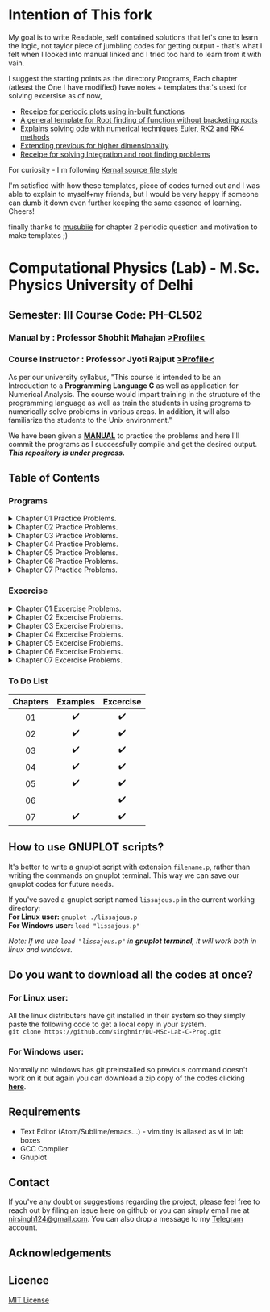 # Intention of This fork

My goal is to write  Readable, self contained solutions that let's one to learn the logic, not taylor piece of jumbling codes for getting output - that's what
I felt when I looked into manual linked and I tried too hard to learn from it with vain. 

I suggest the starting points as the directory Programs, Each chapter (atleast the One I have modified) have notes + templates that's used for solving excersise
as of now,

<ul>
<li><a href="Programs/CH02/README.md"> Receipe for periodic plots using in-built functions</a></li>
<li><a href="Excercise/CH04/problem_1/prob1.c"> A general template for Root finding of function without bracketing roots</a></li>
<li><a href="Programs/CH05/problem_1/prob1.c"> Explains solving ode with numerical techniques Euler, RK2 and RK4 methods</a></li>
<li><a href="Programs/CH05/problem_2/prob2.c"> Extending previous for higher dimensionality </a></li>
<li><a href="Programs/CH06/notes.txt"> Receipe for solving Integration and root finding problems </a></li>

</ul>




For curiosity - I'm following [Kernal source file style](https://man.openbsd.org/style.9)

I'm satisfied with how these templates, piece of codes turned out and I was able to explain to myself+my friends, 
but I would be very happy if someone can dumb it down even further keeping the same essence of learning. Cheers!

finally thanks to [musubiie](https://github.com/musubiiie) for chapter 2 periodic question and motivation to
make templates ;)


# Computational Physics (Lab) - M.Sc. Physics University of Delhi

## Semester: III Course Code: PH-CL502

### Manual by : Professor Shobhit Mahajan [>Profile<](http://people.du.ac.in/~sm/)
### Course Instructor : Professor Jyoti Rajput [>Profile<](http://du.ac.in/du/uploads/Faculty%20Profiles/Physics/Physics_Jyoti_Rajput.pdf)
As per our university syllabus, "This course is intended to be an Introduction to a **Programming Language C** as well as application for Numerical Analysis. The course would impart training in the structure of the programming language as well as train the students in using programs to numerically solve problems in various areas. In addition, it will also familiarize the students to the Unix environment."

We have been given a **[MANUAL](https://drive.google.com/file/d/10ZzmHsvMVDVspZUY6VBRm5HezVoqkNAQ/view?usp=sharing)** to practice the problems and here I'll commit the programs as I successfully compile and get the desired output.<br>
***This repository is under progress.***
## Table of Contents
### Programs

<details>
<summary>Chapter 01 Practice Problems.</summary>
<ul>
<li><a href="Programs/CH01/First.c">1. My First C Programme.</a></li>
<li><a href="Programs/CH01/sinx.c">2. Evaluating trigonometric function sin(x).</a></li>
<li><a href="Programs/CH01/sinxtab.c">3.1. Tabulates values of sin(x) using for loop.</a></li>
<li><a href="Programs/CH01/sinxtab-loops.c">3.2. Tabulates values of sin(x) using all the three loops.</a></li>
<li><a href="Programs/CH01/functionx.c">4.1 Evaluating a function having one variable.</a></li>
<li><a href="Programs/CH01/functionxn.c">4.2 Evaluating a function having two variable.</a></li>
<li><a href="Programs/CH01/storetxt.c">5. Evaluating a function and storing the results.</a></li>
<li><a href="Programs/CH01/palindrome.c">6. To cheack whether a given number is a Palindrome number.</a></li>
<li><a href="Programs/CH01/leapyear.c">7. To cheack whether a given year is a leap year.</a></li>
<li><a href="Programs/CH01/hcf.c">8.1. To find the HCF or GCD of two numbers using the defination.</a></li>
<li><a href="Programs/CH01/hcfrecur.c">8.2. To find the HCF or GCD of two numbers using the recursion.</a></li>
<li><a href="Programs/CH01/prime.c">9.1. Program to generate prime numbers upto n.</a></li>
<li><a href="Programs/CH01/primerange.c">9.2. Program to generate prime numbers in given range.</a></li>
</ul>
</details>

<details>
<summary>Chapter 02 Practice Problems.</summary>
<ul>
<li><a href="Programs/CH02/sinx.p">1.1. Plot of trigonometric function sin(x).</a></li>
<li><a href="Programs/CH02/function.p">1.2. Plot of Example 1.4 function</a></li>
<li><a href="Programs/CH02/sq-cube.p">2.1. Plot from datasheet "sq-cube.txt".</a></li>
<li><a href="Programs/CH02/gmcounter.p">2.2. Plot of GM counter counting Statics "gmcounter.txt".</a></li>
<li><a href="Programs/CH02/epsfile.p">3.1. Saving the plot in eps filetype.</a></li>
<li><a href="Programs/CH02/pngfile.p">3.4. Saving the plot in png filetype.</a></li>
<li><a href="Programs/CH02/periodic.c">4.1. Generating the datasheet for given step function.</a></li>
<li><a href="Programs/CH02/periodic.p">4.2. Plotting the datasheet "periodic.txt" of square wave.</a></li>
</ul>
</details>

<details>
<summary>Chapter 03 Practice Problems.</summary>
<ul>
<li><a href="Programs/CH03/problem_1/">Example 01 : Exponential series</a></li>
<li><a href="Programs/CH03/problem_2/">Example 02 : Sine series</a></li>
<li><a href="Programs/CH03/problem_3/">Example 03 : Cosine series</a></li>
</ul>
</details>

<details>
<summary>Chapter 04 Practice Problems.</summary>
<ul>
<li><a href="Programs/CH04/problem_1/">Example 01 : Bisection Method</a></li>
<li><a href="Programs/CH04/problem_2/">Example 02 : Secant Method</a></li>
<li><a href="Programs/CH04/problem_3/">Example 03 : Newton-Raphson Method</a></li>
</ul>
</details>

<details>
<summary>Chapter 05 Practice Problems.</summary>
<ul>
<li><a href="Programs/CH05/problem_1/">Example 01 : Euler, RK2 and RK4 methods</a></li>
<li><a href="Programs/CH05/problem_2/">Example 02 : 2nd order differential system</a></li>
</ul>
</details>

<details>
<summary>Chapter 06 Practice Problems.</summary>
<ul>

</ul>
</details>

<details>
<summary>Chapter 07 Practice Problems.</summary>
<ul>
<li><a href="Programs/CH07/fibonacci.c">Example 01 : Generating the first 10 Fibonacci numbers</a></li>
<li><a href="Programs/CH07/matrix.c">Example 02 : To print and add 2x3 matrices</a></li>
<li><a href="Programs/CH07/matalloc.c">Example 03 : Using matalloc function</a></li>
</ul>
</details>

### Excercise
<details>
<summary>Chapter 01 Excercise Problems.</summary>
<ul>
<li><a href="Excercise/CH01/trigtable.c">1. Table of the trigonometric functions sin(x), cos(x) and tan(x).</a></li>
<li><a href="Excercise/CH01/absfun.c">2. Make a table of the function f(x,y).</a></li>
<li><a href="Excercise/CH01/pythagorean.c">3. Program to find Pythagorean numbers less than 100.</a></li>
<li><a href="Excercise/CH01/harshad.c">4. Program to find Harshad numbers between 50 and 70 both inclusive.</a></li>
<li><a href="Excercise/CH01/fibonacci1.c">5.1. Program to generate Fibonacci numbers till 200.</a></li>
<li><a href="Excercise/CH01/fibonacci2.c">5.2. Program to generate Fibonacci numbers till any integer.</a></li>
<li><a href="Excercise/CH01/factorial.c">6. Program to calculate the factorial of a given integer.</a></li>
<li><a href="Excercise/CH01/PermuCombi.c">7. Program which calculates <sup>n</sup>C<sub>r</sub> and <sup>n</sup>P<sub>r</sub> for given values of n and r.</a></li>
<li><a href="Excercise/CH01/determinant.c">8. Program to determine the roots of a quadratic equation.</a></li>
</ul>
</details>

<details>
<summary>Chapter 02 Excercise Problems.</summary>
<ul>
<li><a href="Excercise/CH02/problem_1/c_prog_based/">Problem 01 : C program based</a></li>
<li><a href="Excercise/CH02/problem_1/">Problem 01 : Gnuplot script based</a></li>
<li><a href="Excercise/CH02/problem_2/">Problem 02 : Lissajous Figures</a></li>
<li><a href="Excercise/CH02/problem_3/">Problem 03 : Triangular wave function</a></li>
<li><a href="Excercise/CH02/problem_4/">Problem 04 : Orbital wave functions</a></li>
<li><a href="Excercise/CH02/problem_5/">Problem 05 : Bessel functions</a></li>
</ul>
</details>

<details>
<summary>Chapter 03 Excercise Problems.</summary>
<ul>
<li><a href="Excercise/CH03/problem_1/">Problem 01 : Simple series</a></li>
<li><a href="Excercise/CH03/problem_2/">Problem 02 : Cosine series</a></li>
<li><a href="Excercise/CH03/problem_3/">Problem 03 : Bessel series</a></li>
<li><a href="Excercise/CH03/problem_4/">Problem 04 : Series F(z)</a></li>
<li><a href="Excercise/CH03/problem_5/">Problem 05 : Series f(z,n)</a></li>
<li><a href="Excercise/CH03/problem_6/">Problem 06 : Series f(z)</a></li>
</ul>
</details>

<details>
<summary>Chapter 04 Excercise Problems.</summary>
<ul>
<li><a href="Excercise/CH04/problem_1/">Problem 01 : Simple polynomial</a></li>
<li><a href="Excercise/CH04/problem_2/">Problem 02 : Bessel function J0(x)</a></li>
<li><a href="Excercise/CH04/problem_3/">Problem 03 : Tricky function f(x,y)</a></li>
<li><a href="Excercise/CH04/problem_4/">Problem 04 : Kepler's orbit</a></li>
<li><a href="Excercise/CH04/problem_5/">Problem 05 : Chebyshev polynomial U4(x)</a></li>
</ul>
</details>

<details>
<summary>Chapter 05 Excercise Problems.</summary>
<ul>
<li><a href="Excercise/CH05/problem_1/">Problem 01 : Simple ODE</a></li>
<li><a href="Excercise/CH05/problem_2/">Problem 02 : Motion of simple pendulam</a></li>
<li><a href="Excercise/CH05/problem_3/">Problem 03 : Prey-Predator system</a></li>
<li><a href="Excercise/CH05/problem_4/">Problem 04 : Tricky differential equation</a></li>
<li><a href="Excercise/CH05/problem_5/">Problem 05 : Lorenz equations</a></li>
<li><a href="Excercise/CH05/problem_6/">Problem 06 : Bifurcation diagram</a></li>
</ul>
</details>

<details>
<summary>Chapter 06 Excercise Problems.</summary>
<ul>
<li><a href="Excercise/CH06/chapter-6-excercise-sol-all-in-one.pdf/">ALL IN ONE (PDF)</a></li>
<li><a href="Excercise/CH06/prob1.c">Problem 01 : Using trapezoidal and simpson</a></li>
<li><a href="Excercise/CH06/prob2.c/">Problem 02 : Time period of a pendulum</a></li>
<li><a href="Excercise/CH06/prob3.c/">Problem 03 : Particle moving under central force</a></li>
<li><a href="Excercise/CH06/prob4.c/">Problem 04 : Root of the function F(x)</a></li>
<li><a href="Excercise/CH06/prob5.c/">Problem 05 : Bessel function J0</a></li>
<li><a href="Excercise/CH06/prob6.c/">Problem 06 : Bessel function J2</a></li>
</ul>
</details>

<details>
<summary>Chapter 07 Excercise Problems.</summary>
<ul>
<li><a href="Excercise/CH07/prob1.c">Problem 01 : Creating functions for matrix operations</a></li>
<li><a href="Excercise/CH07/prob2.c">Problem 02 : Finding the commutator</a></li>
</ul>
</details>

### To Do List

|Chapters|Examples|Excercise|
|:-:|:-:|:-:|
|01|:heavy_check_mark:|:heavy_check_mark:|
|02|:heavy_check_mark:|:heavy_check_mark:|
|03|:heavy_check_mark:|:heavy_check_mark:|
|04|:heavy_check_mark:|:heavy_check_mark:|
|05|:heavy_check_mark:|:heavy_check_mark:|
|06|          |:heavy_check_mark:|
|07|:heavy_check_mark:|:heavy_check_mark:|

## How to use GNUPLOT scripts?
It's better to write a gnuplot script with extension `filename.p`, rather than writing the commands on gnuplot terminal. This way we can save our gnuplot codes for future needs.<br/>

If you've saved a gnuplot script named `lissajous.p` in the current working directory:<br/>
**For Linux user:** `gnuplot ./lissajous.p`<br/>
**For Windows user:** `load "lissajous.p"`<br/>

*Note: If we use `load "lissajous.p"` in **gnuplot terminal**, it will work both in linux and windows.*

## Do you want to download all the codes at once?
### For Linux user:
All the linux distributers have git installed in their system so they simply paste the following code to get a local copy in your system.<br/>
`git clone https://github.com/singhnir/DU-MSc-Lab-C-Prog.git`
### For Windows user:
Normally no windows has git preinstalled so previous command doesn't work on it but again you can download a zip copy of the codes clicking [**here**](https://github.com/singhnir/DU-MSc-Lab-C-Prog/archive/master.zip).

## Requirements
* Text Editor (Atom/Sublime/emacs...) - vim.tiny is aliased as vi in lab boxes
* GCC Compiler
* Gnuplot

## Contact
If you've any doubt or suggestions regarding the project, please feel free to reach out by filing an issue here on github or you can simply email me at [nirsingh124@gmail.com](mailto:nirsingh124@gmail.com). You can also drop a message to my [Telegram](https://t.me/singhnirmal) account.

## Acknowledgements

## Licence
[MIT License](https://github.com/singhnir/DU-MSc-Lab-C-Prog/blob/master/LICENSE)
